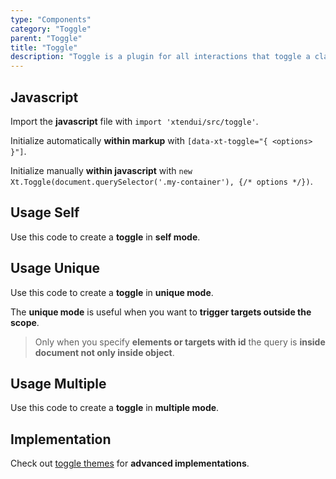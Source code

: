 ```yaml
---
type: "Components"
category: "Toggle"
parent: "Toggle"
title: "Toggle"
description: "Toggle is a plugin for all interactions that toggle a class and respond to it."
---
```


## Javascript

Import the **javascript** file with `import 'xtendui/src/toggle'`.

Initialize automatically **within markup** with `[data-xt-toggle="{ <options> }"]`.

Initialize manually **within javascript** with `new Xt.Toggle(document.querySelector('.my-container'), {/* options */})`.

## Usage Self

Use this code to create a **toggle** in **self mode**.

<demo>
  <demoinline src="demos/components/toggle/usage-self">
  </demoinline>
</demo>

## Usage Unique

Use this code to create a **toggle** in **unique mode**.

The **unique mode** is useful when you want to **trigger targets outside the scope**.

> Only when you specify **elements or targets with id** the query is **inside document not only inside object**.

<demo>
  <demoinline src="demos/components/toggle/usage-unique">
  </demoinline>
</demo>

## Usage Multiple

Use this code to create a **toggle** in **multiple mode**.

<demo>
  <demoinline src="demos/components/toggle/usage-multiple">
  </demoinline>
</demo>

## Implementation

Check out [toggle themes](/themes/toggle) for **advanced implementations**.

<demo>
  <div class="docs_demo_item" data-iframe="demos/themes/navigation/multilevel-v1">
  </div>
  <div class="docs_demo_item" data-iframe="demos/themes/gallery/products-gallery-v1">
  </div>
  <div class="docs_demo_item" data-iframe="demos/themes/implementation/toggle-implementation-v1">
  </div>
</demo>
